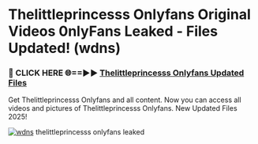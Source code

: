 # Thelittleprincesss Onlyfans Original Videos 0nlyFans Leaked - Files Updated! (wdns)

<h3>🔴 CLICK HERE 🌐==►► <a href="https://tinyurl.com/3hn5wdd3" rel="nofollow">Thelittleprincesss Onlyfans Updated Files</a></h3>

Get Thelittleprincesss Onlyfans and all content. Now you can access all videos and pictures of Thelittleprincesss Onlyfans. New Updated Files 2025!

[![wdns](https://i.imgur.com/4HnBqBT.gif)](https://tinyurl.com/3hn5wdd3)
thelittleprincesss onlyfans leaked